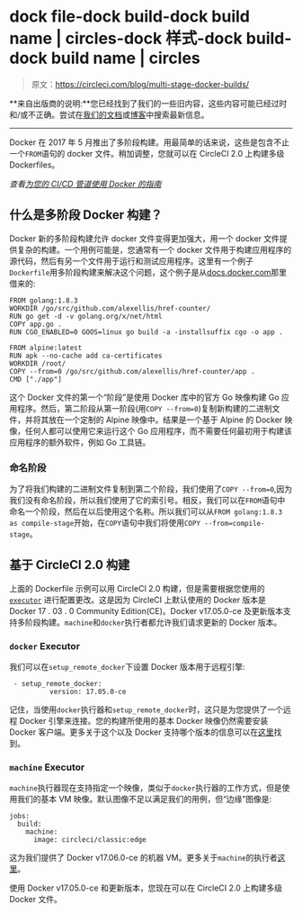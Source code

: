 # dock file-dock build-dock build name | circles-dock 样式-dock build-dock build name | circles

> 原文：<https://circleci.com/blog/multi-stage-docker-builds/>

**来自出版商的说明:**您已经找到了我们的一些旧内容，这些内容可能已经过时和/或不正确。尝试在[我们的文档](https://circleci.com/docs/)或[博客](https://circleci.com/blog/)中搜索最新信息。

* * *

Docker 在 2017 年 5 月推出了多阶段构建。用最简单的话来说，这些是包含不止一个`FROM`语句的 docker 文件。稍加调整，您就可以在 CircleCI 2.0 上构建多级 Dockerfiles。

*查看[为您的 CI/CD 管道使用 Docker 的指南](https://circleci.com/blog/guide-to-using-docker-for-your-ci-cd-pipelines/)*

## 什么是多阶段 Docker 构建？

Docker 新的多阶段构建允许 docker 文件变得更加强大，用一个 docker 文件提供复杂的构建。一个用例可能是，您通常有一个 docker 文件用于构建应用程序的源代码，然后有另一个文件用于运行和测试应用程序。这里有一个例子`Dockerfile`用多阶段构建来解决这个问题，这个例子是从[docs.docker.com](https://docs.docker.com)那里借来的:

```
FROM golang:1.8.3
WORKDIR /go/src/github.com/alexellis/href-counter/
RUN go get -d -v golang.org/x/net/html  
COPY app.go .
RUN CGO_ENABLED=0 GOOS=linux go build -a -installsuffix cgo -o app .

FROM alpine:latest  
RUN apk --no-cache add ca-certificates
WORKDIR /root/
COPY --from=0 /go/src/github.com/alexellis/href-counter/app .
CMD ["./app"] 
```

这个 Docker 文件的第一个“阶段”是使用 Docker 库中的官方 Go 映像构建 Go 应用程序。然后，第二阶段从第一阶段(用`COPY --from=0`)复制新构建的二进制文件，并将其放在一个定制的 Alpine 映像中。结果是一个基于 Alpine 的 Docker 映像，任何人都可以使用它来运行这个 Go 应用程序，而不需要任何最初用于构建该应用程序的额外软件，例如 Go 工具链。

### 命名阶段

为了将我们构建的二进制文件复制到第二个阶段，我们使用了`COPY --from=0`,因为我们没有命名阶段，所以我们使用了它的索引号。相反，我们可以在`FROM`语句中命名一个阶段，然后在以后使用这个名称。所以我们可以从`FROM golang:1.8.3 as compile-stage`开始，在`COPY`语句中我们将使用`COPY --from=compile-stage`。

## 基于 CircleCI 2.0 构建

上面的 Dockerfile 示例可以用 CircleCI 2.0 构建，但是需要根据您使用的 [`executor`](https://circleci.com/docs/glossary/#executor) 进行配置更改。这是因为 CircleCI 上默认使用的 Docker 版本是 Docker 17 . 03 . 0 Community Edition(CE)。Docker v17.05.0-ce 及更新版本支持多阶段构建。`machine`和`docker`执行者都允许我们请求更新的 Docker 版本。

### `docker` Executor

我们可以在`setup_remote_docker`下设置 Docker 版本用于远程引擎:

```
 - setup_remote_docker:
	      version: 17.05.0-ce 
```

记住，当使用`docker`执行器和`setup_remote_docker`时，这只是为您提供了一个远程 Docker 引擎来连接。您的构建所使用的基本 Docker 映像仍然需要安装 Docker 客户端。更多关于这个以及 Docker 支持哪个版本的信息可以在[这里](https://circleci.com/docs/building-docker-images/)找到。

### `machine` Executor

`machine`执行器现在支持指定一个映像，类似于`docker`执行器的工作方式，但是使用我们的基本 VM 映像。默认图像不足以满足我们的用例，但“边缘”图像是:

```
jobs:
  build:
    machine:
      image: circleci/classic:edge 
```

这为我们提供了 Docker v17.06.0-ce 的机器 VM。更多关于`machine`的执行者[这里](https://circleci.com/docs/configuration-reference/#machine)。

使用 Docker v17.05.0-ce 和更新版本，您现在可以在 CircleCI 2.0 上构建多级 Docker 文件。